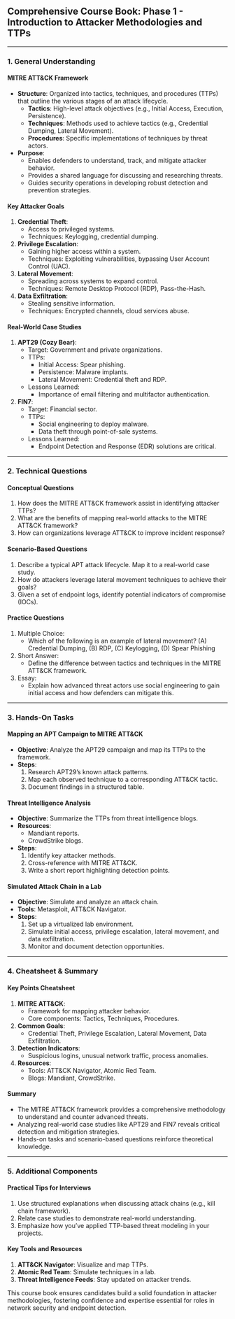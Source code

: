 ## Comprehensive Course Book: Phase 1 - Introduction to Attacker Methodologies and TTPs

---

### **1. General Understanding**

#### **MITRE ATT&CK Framework**
- **Structure**: Organized into tactics, techniques, and procedures (TTPs) that outline the various stages of an attack lifecycle.
  - **Tactics**: High-level attack objectives (e.g., Initial Access, Execution, Persistence).
  - **Techniques**: Methods used to achieve tactics (e.g., Credential Dumping, Lateral Movement).
  - **Procedures**: Specific implementations of techniques by threat actors.
- **Purpose**:
  - Enables defenders to understand, track, and mitigate attacker behavior.
  - Provides a shared language for discussing and researching threats.
  - Guides security operations in developing robust detection and prevention strategies.

#### **Key Attacker Goals**
1. **Credential Theft**:
   - Access to privileged systems.
   - Techniques: Keylogging, credential dumping.
2. **Privilege Escalation**:
   - Gaining higher access within a system.
   - Techniques: Exploiting vulnerabilities, bypassing User Account Control (UAC).
3. **Lateral Movement**:
   - Spreading across systems to expand control.
   - Techniques: Remote Desktop Protocol (RDP), Pass-the-Hash.
4. **Data Exfiltration**:
   - Stealing sensitive information.
   - Techniques: Encrypted channels, cloud services abuse.

#### **Real-World Case Studies**
1. **APT29 (Cozy Bear)**:
   - Target: Government and private organizations.
   - TTPs:
     - Initial Access: Spear phishing.
     - Persistence: Malware implants.
     - Lateral Movement: Credential theft and RDP.
   - Lessons Learned:
     - Importance of email filtering and multifactor authentication.
2. **FIN7**:
   - Target: Financial sector.
   - TTPs:
     - Social engineering to deploy malware.
     - Data theft through point-of-sale systems.
   - Lessons Learned:
     - Endpoint Detection and Response (EDR) solutions are critical.

---

### **2. Technical Questions**

#### **Conceptual Questions**
1. How does the MITRE ATT&CK framework assist in identifying attacker TTPs?
2. What are the benefits of mapping real-world attacks to the MITRE ATT&CK framework?
3. How can organizations leverage ATT&CK to improve incident response?

#### **Scenario-Based Questions**
1. Describe a typical APT attack lifecycle. Map it to a real-world case study.
2. How do attackers leverage lateral movement techniques to achieve their goals?
3. Given a set of endpoint logs, identify potential indicators of compromise (IOCs).

#### **Practice Questions**
1. Multiple Choice:
   - Which of the following is an example of lateral movement? (A) Credential Dumping, (B) RDP, (C) Keylogging, (D) Spear Phishing
2. Short Answer:
   - Define the difference between tactics and techniques in the MITRE ATT&CK framework.
3. Essay:
   - Explain how advanced threat actors use social engineering to gain initial access and how defenders can mitigate this.

---

### **3. Hands-On Tasks**

#### **Mapping an APT Campaign to MITRE ATT&CK**
- **Objective**: Analyze the APT29 campaign and map its TTPs to the framework.
- **Steps**:
  1. Research APT29’s known attack patterns.
  2. Map each observed technique to a corresponding ATT&CK tactic.
  3. Document findings in a structured table.

#### **Threat Intelligence Analysis**
- **Objective**: Summarize the TTPs from threat intelligence blogs.
- **Resources**:
  - Mandiant reports.
  - CrowdStrike blogs.
- **Steps**:
  1. Identify key attacker methods.
  2. Cross-reference with MITRE ATT&CK.
  3. Write a short report highlighting detection points.

#### **Simulated Attack Chain in a Lab**
- **Objective**: Simulate and analyze an attack chain.
- **Tools**: Metasploit, ATT&CK Navigator.
- **Steps**:
  1. Set up a virtualized lab environment.
  2. Simulate initial access, privilege escalation, lateral movement, and data exfiltration.
  3. Monitor and document detection opportunities.

---

### **4. Cheatsheet & Summary**

#### **Key Points Cheatsheet**
1. **MITRE ATT&CK**:
   - Framework for mapping attacker behavior.
   - Core components: Tactics, Techniques, Procedures.
2. **Common Goals**:
   - Credential Theft, Privilege Escalation, Lateral Movement, Data Exfiltration.
3. **Detection Indicators**:
   - Suspicious logins, unusual network traffic, process anomalies.
4. **Resources**:
   - Tools: ATT&CK Navigator, Atomic Red Team.
   - Blogs: Mandiant, CrowdStrike.

#### **Summary**
- The MITRE ATT&CK framework provides a comprehensive methodology to understand and counter advanced threats.
- Analyzing real-world case studies like APT29 and FIN7 reveals critical detection and mitigation strategies.
- Hands-on tasks and scenario-based questions reinforce theoretical knowledge.

---

### **5. Additional Components**

#### **Practical Tips for Interviews**
1. Use structured explanations when discussing attack chains (e.g., kill chain framework).
2. Relate case studies to demonstrate real-world understanding.
3. Emphasize how you’ve applied TTP-based threat modeling in your projects.

#### **Key Tools and Resources**
1. **ATT&CK Navigator**: Visualize and map TTPs.
2. **Atomic Red Team**: Simulate techniques in a lab.
3. **Threat Intelligence Feeds**: Stay updated on attacker trends.

This course book ensures candidates build a solid foundation in attacker methodologies, fostering confidence and expertise essential for roles in network security and endpoint detection.

